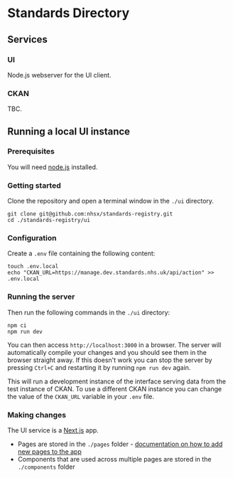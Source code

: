 # Standards Directory

## Services

### UI

Node.js webserver for the UI client.

### CKAN

TBC.

## Running a local UI instance

### Prerequisites

You will need [node.js](https://nodejs.org/en/) installed.

### Getting started

Clone the repository and open a terminal window in the `./ui` directory.

```
git clone git@github.com:nhsx/standards-registry.git
cd ./standards-registry/ui
```

### Configuration

Create a `.env` file containing the following content:

```
touch .env.local
echo "CKAN_URL=https://manage.dev.standards.nhs.uk/api/action" >> .env.local
```

### Running the server

Then run the following commands in the `./ui` directory:

```
npm ci
npm run dev
```

You can then access `http://localhost:3000` in a browser. The server will automatically compile your changes and you should see them in the browser straight away. If this doesn't work you can stop the server by pressing `Ctrl+C` and restarting it by running `npm run dev` again.

This will run a development instance of the interface serving data from the test instance of CKAN. To use a different CKAN instance you can change the value of the `CKAN_URL` variable in your `.env` file.

### Making changes

The UI service is a [Next.js](https://nextjs.org/docs/getting-started) app. 

* Pages are stored in the `./pages` folder - [documentation on how to add new pages to the app](https://nextjs.org/docs/basic-features/built-in-css-support)
* Components that are used across multiple pages are stored in the `./components` folder
